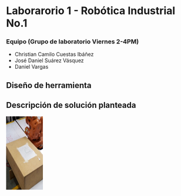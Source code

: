 # Laborarorio 1 - Robótica Industrial No.1

### Equipo (Grupo de laboratorio Viernes 2-4PM)
- Christian Camilo Cuestas Ibáñez
- José Daniel Suárez Vásquez
- Daniel Vargas

## Diseño de herramienta

## Descripción de solución planteada

[comment]: <> (HTML line to embed the image called "Resultado2.jpg" in the README.md file with the size of 100x100 pixels)

<img src="MULTIMEDIA/Resultado2.jpg"  width="100" height="200">